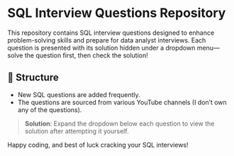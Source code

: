 # SQL Interview Questions Repository

This repository contains SQL interview questions designed to enhance problem-solving skills and prepare for data analyst interviews. Each question is presented with its solution hidden under a dropdown menu—solve the question first, then check the solution!

## 📌 Structure

- New SQL questions are added frequently.
- The questions are sourced from various YouTube channels (I don’t own any of the questions).

> **Solution**: Expand the dropdown below each question to view the solution after attempting it yourself.

Happy coding, and best of luck cracking your SQL interviews!
